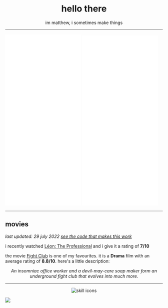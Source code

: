 <div align="center">

  # hello there
  
  im matthew, i sometimes make things

</div>

---

<img width="48%" src="https://raw.githubusercontent.com/matievisthekat/matievisthekat/master/overall-metrics.svg" alt="Overall Metrics" /> <img width="48%" src="https://raw.githubusercontent.com/matievisthekat/matievisthekat/master/recent-metrics.svg" alt="Recent Metrics" />

---

## movies
*last updated: <!--common.timestamp:start-->29 july 2022<!--common.timestamp:end-->
[see the code that makes this work](https://github.com/matievisthekat/matievisthekat/tree/master/movies)*

i recently watched <!--recent.link:start text="recent.title"-->[Léon: The Professional](https://imdb.com/title/tt0110413/ 'imdb page')<!--recent.link:end--> and i give it a rating of **<!--recent.rating:start-->7<!--recent.rating:end-->/10**

the movie <!--favourite.link:start text="favourite.title"-->[Fight Club](https://imdb.com/title/tt0137523/?ref_=ttls_li_i 'imdb page')<!--favourite.link:end--> is one of my favourites. it is a **<!--favourite.genre:start-->Drama<!--favourite.genre:end-->** film with an average rating of **<!--favourite.avgRating:start-->8.8<!--favourite.avgRating:end-->/10**. here's a little description:

<div align="center">

  *<!--favourite.desc:start-->An insomniac office worker and a devil-may-care soap maker form an underground fight club that evolves into much more.<!--favourite.desc:end-->*
  
</div>

---

<div align="center">
     <img src="https://skillicons.dev/icons?perline=10&i=cloudflare,netlify,heroku,figma,electron,sass,emotion,css,html,dart,flutter,deno,express,svelte,react,nextjs,ts,js,nodejs,ruby,rails,rust,linux,git,vim,vscode,nginx,mongodb,mysql,postgres" alt="skill icons" />
</div>

![](https://hit.yhype.me/github/profile?user_id=45036977)
